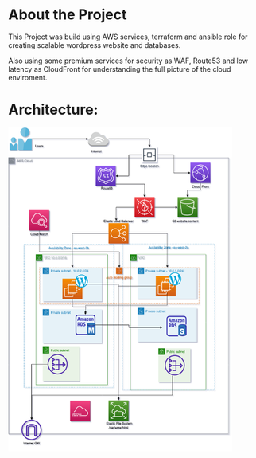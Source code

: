 # About the Project

This Project was build using AWS services, terraform and ansible role for creating scalable wordpress website and databases.

Also using some premium services for security as WAF, Route53 and low latency as CloudFront for understanding the full picture of the cloud enviroment.

# Architecture:  
<img src="./AWS_WP_EFS.drawio.png" width="450" height="650">

